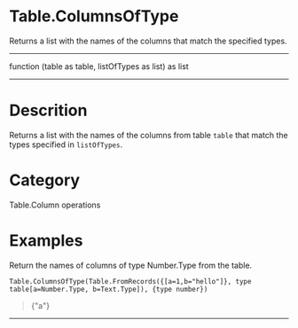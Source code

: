 ﻿# Table.ColumnsOfType
Returns a list with the names of the columns that match the specified types.
***
function (table as table, listOfTypes as list) as list
***
# Descrition 
Returns a list with the names of the columns from table <code>table</code> that match the types specified in <code>listOfTypes</code>.
# Category 
Table.Column operations
# Examples 
Return the names of columns of type Number.Type from the table.
```
Table.ColumnsOfType(Table.FromRecords({[a=1,b="hello"]}, type table[a=Number.Type, b=Text.Type]), {type number})
```
> {"a"}
***
